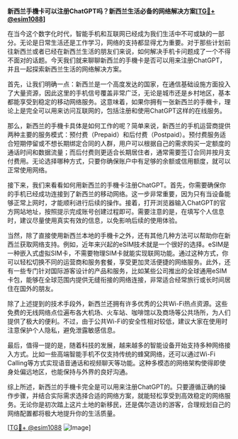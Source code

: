 **新西兰手機卡可以注册ChatGPT吗？新西兰生活必备的网络解决方案[[TG💪+ @esim1088](https://t.me/s/esim1088)]**

在当今这个数字化时代，智能手机和互联网已经成为我们生活中不可或缺的一部分。无论是日常生活还是工作学习，网络的支持都显得尤为重要。对于那些计划前往新西兰或者已经在新西兰生活的朋友们来说，如何解决手机卡问题成了一个不得不面对的话题。今天我们就来聊聊新西兰的手機卡是否可以用来注册ChatGPT，并且一起探索新西兰生活的网络解决方案。

首先，让我们明确一点：新西兰是一个高度发达的国家，在通信基础设施方面投入了大量资源，因此这里的手机信号覆盖非常广泛，无论是城市还是乡村地区，基本都能享受到稳定的移动网络服务。这意味着，如果你拥有一张新西兰的手機卡，理论上是完全可以用来访问互联网的，包括注册和使用ChatGPT这样的在线服务。

那么，新西兰的手機卡具体是如何工作的呢？简单来说，新西兰的手机运营商提供两种主要的服务模式：预付费（Prepaid）和后付费（Postpaid）。预付费服务适合短期停留或不想长期绑定合同的人群，用户可以根据自己的需求购买一定额度的通话时间和数据流量；而后付费则更适合长期居住者，通常需要签订合同并按月支付费用。无论选择哪种方式，只要你确保账户中有足够的余额或信用额度，就可以正常使用网络。

接下来，我们来看看如何用新西兰的手機卡注册ChatGPT。首先，你需要确保你的手机已经成功连接到了新西兰的移动网络。这一步非常重要，因为只有当设备能够正常上网时，才能顺利进行后续的操作。接着，打开浏览器输入ChatGPT的官方网站地址，按照提示完成账号创建过程即可。需要注意的是，在填写个人信息时，建议尽量使用真实有效的信息，以免影响后续的使用体验。

当然，除了直接使用新西兰本地的手機卡之外，还有其他几种方法可以帮助你在新西兰获取网络支持。例如，近年来兴起的eSIM技术就是一个很好的选择。eSIM是一种嵌入式虚拟SIM卡，不需要物理SIM卡就能实现联网功能。通过这种方式，你可以轻松切换不同的运营商和服务套餐，享受更加灵活便捷的网络服务。此外，还有一些专门针对国际游客设计的产品和服务，比如某些公司推出的全球通用eSIM卡包，能够在全球范围内提供无缝衔接的网络连接，非常适合经常旅行或长时间居住在国外的朋友。

除了上述提到的技术手段外，新西兰还拥有许多优秀的公共Wi-Fi热点资源。这些免费的无线网络点位遍布各大机场、火车站、咖啡馆以及商场等公共场所，为人们提供了极大的便利。不过，由于公共Wi-Fi的安全性相对较低，建议大家在使用时注意保护个人隐私，避免泄露敏感信息。

最后，值得一提的是，随着科技的发展，越来越多的智能设备开始支持多种网络接入方式。比如一些高端智能手机不仅支持传统的蜂窝网络，还可以通过Wi-Fi Calling等方式实现语音通话和视频聊天等功能。这种多模态的网络架构使得即使身处偏远地区，也能保持与外界的良好沟通。

综上所述，新西兰的手機卡完全是可以用来注册ChatGPT的。只要遵循正确的操作步骤，并结合实际需求选择合适的网络方案，就能轻松享受到高效稳定的网络服务。无论你是初次踏上这片土地的新移民，还是偶尔造访的游客，合理规划自己的网络配置都将极大地提升你的生活质量。

[[TG💪+ @esim1088](https://t.me/s/esim1088) ![Image](https://i.postimg.cc/4NQfJmqS/Snipaste-2025-05-13-00-14-12.png)]